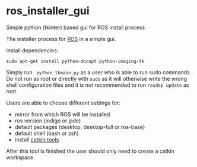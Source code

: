 # ros_installer_gui
Simple python (tkinter) based gui for ROS install process

The installer process for [ROS](http://www.ros.org) in a simple gui.

Install dependencies:

```sudo apt-get install python-docopt python-imaging-tk```

Simply run ``` python tkmain.py``` as a user who is able to run sudo commands.
Do not run as root or directly with ```sudo``` as it will otherwise write the wrong shell configuration files and it is not recommended to run ```rosdep update``` as root.

Users are able to choose different settings for:
- mirror from which ROS will be installed
- ros version (indigo or jade)
- default packages (desktop, desktop-full or ros-base)
- default shell (bash or zsh)
- install [catkin tools](https://catkin-tools.readthedocs.org) 

After this tool is finished the user should only need to create a catkin workspace.
